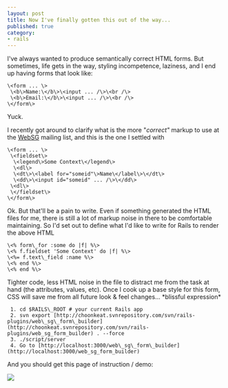 ```yaml
---
layout: post
title: Now I've finally gotten this out of the way...
published: true
category:
- rails
---
```

I've always wanted to produce semantically correct HTML forms. But sometimes, life gets in the way, styling incompetence, laziness, and I end up having forms that look like:

    \<form ... \>
     \<b\>Name:\</b\>\<input ... /\>\<br /\>
     \<b\>Email:\</b\>\<input ... /\>\<br /\>
    \</form\>

Yuck.

I recently got around to clarify what is the more "_correct"_ markup to use at the [WebSG](http://websg.org/) mailing list, and this is the one I settled with

    \<form ... \>
     \<fieldset\>
      \<legend\>Some Context\</legend\>
      \<dl\>
      \<dt\>\<label for="someid"\>Name\</label\>\</dt\>
      \<dd\>\<input id="someid" ... /\>\</dd\>
     \<dl\>
     \</fieldset\>
    \</form\>

Ok. But that'll be a pain to write. Even if something generated the HTML files for me, there is still a lot of markup noise in there to be comfortable maintaining. So I'd set out to define what I'd like to write for Rails to render the above HTML

    \<% form\_for :some do |f| %\>
    \<% f.fieldset 'Some Context' do |f| %\>
    \<%= f.text\_field :name %\>
    \<% end %\>  
    \<% end %\>  

Tighter code, less HTML noise in the file to distract me from the task at hand (the attributes, values, etc). Once I cook up a base style for this form, CSS will save me from all future look & feel changes... \*blissful expression\*

     1. cd $RAILS\_ROOT # your current Rails app
     2. svn export [http://choonkeat.svnrepository.com/svn/rails-plugins/web\_sg\_form\_builder](http://choonkeat.svnrepository.com/svn/rails-plugins/web_sg_form_builder) . --force
     3. ./script/server
     4. Go to [http://localhost:3000/web\_sg\_form\_builder](http://localhost:3000/web_sg_form_builder)

And you should get this page of instruction / demo:

[![](http://farm1.static.flickr.com/188/443416920_8b0c6bc015.jpg)](http://www.flickr.com/photos/choonkeat/443416920/)



